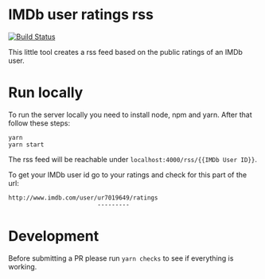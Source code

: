 # IMDb user ratings rss

[![Build Status](https://github.com/bitboxer/imdbrss/actions/workflows/node.js.yml/badge.svg?branch=main)](https://github.com/bitboxer/imdbrss/actions/workflows/node.js.yml)

This little tool creates a rss feed based on the public ratings of
an IMDb user.

# Run locally

To run the server locally you need to install node, npm and yarn. After
that follow these steps:

```shell
yarn
yarn start
```

The rss feed will be reachable under `localhost:4000/rss/{{IMDb User ID}}`.

To get your IMDb user id go to your ratings and check for this part of the url:

```
http://www.imdb.com/user/ur7019649/ratings
                         ---------
```

# Development

Before submitting a PR please run `yarn checks` to see if everything is working.